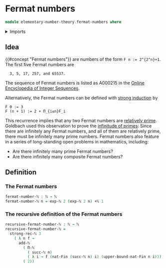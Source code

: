# Fermat numbers

```agda
module elementary-number-theory.fermat-numbers where
```

<details><summary>Imports</summary>

```agda
open import elementary-number-theory.addition-natural-numbers
open import elementary-number-theory.exponentiation-natural-numbers
open import elementary-number-theory.natural-numbers
open import elementary-number-theory.products-of-natural-numbers
open import elementary-number-theory.strong-induction-natural-numbers

open import univalent-combinatorics.standard-finite-types
```

</details>

## Idea

{{#concept "Fermat numbers"}} are numbers of the form `F n := 2^{2^n}+1`. The first five Fermat numbers are

```text
  3, 5, 17, 257, and 65537.
```

The sequence of Fermat numbers is listed as A000215 in the [Online Encyclopedia of Integer Sequences](online-encyclopedia-of-integer-sequences.oeis.md).

Alternatively, the Fermat numbers can be defined with [strong induction](elementary-number-theory.strong-induction-natural-numbers.md) by

```text
F 0 := 3
F (n + 1) := 2 + Π_{i≤n}F_i
```

This recurrence implies that any two Fermat numbers are [relatively prime](elementary-number-theory.relatively-prime-natural-numbers.md). Goldbach used this observation to prove the [infinitude of primes](elementary-number-theory.infinitude-of-primes.md): Since there are infinitely any Fermat numbers, and all of them are relatively prime, there must be infinitely many prime numbers. Fermat numbers also feature in a series of long-standing open problems in mathematics, including:

- Are there infinitely many prime Fermat numbers?
- Are there infinitely many composite Fermat numbers?

## Definition

### The Fermat numbers

```agda
fermat-number-ℕ : ℕ → ℕ
fermat-number-ℕ n = exp-ℕ 2 (exp-ℕ 2 n) +ℕ 1
```

### The recursive definition of the Fermat numbers

```agda
recursive-fermat-number-ℕ : ℕ → ℕ
recursive-fermat-number-ℕ =
  strong-rec-ℕ 3
    ( λ n f →
      add-ℕ
        ( Π-ℕ
          ( succ-ℕ n)
          ( λ i → f (nat-Fin (succ-ℕ n) i) (upper-bound-nat-Fin n i)))
        ( 2))
```

